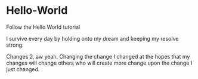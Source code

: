 # Hello-World
Follow the Hello World tutorial

I survive every day by holding onto my dream and keeping my resolve strong.

Changes 2, aw yeah. Changing the change I changed at the hopes that my changes will change others who will create more change upon the change I just changed.
